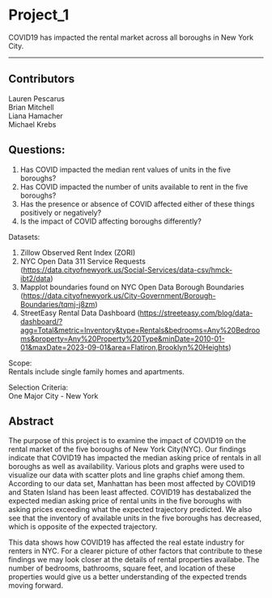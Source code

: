  # Project_1

COVID19 has impacted the rental market across all boroughs in New York City.  
_____
## Contributors
Lauren Pescarus  
Brian Mitchell  
Liana Hamacher  
Michael Krebs  


## Questions:
1. Has COVID impacted the median rent values of units in the five boroughs?  
2. Has COVID impacted the number of units available to rent in the five boroughs?  
3. Has the presence or absence of COVID affected either of these things positively or negatively?  
4. Is the impact of COVID affecting boroughs differently?  


Datasets:
1. Zillow Observed Rent Index (ZORI)  
2. NYC Open Data 311 Service Requests (https://data.cityofnewyork.us/Social-Services/data-csv/hmck-ibt2/data)  
3. Mapplot boundaries found on NYC Open Data Borough Boundaries (https://data.cityofnewyork.us/City-Government/Borough-Boundaries/tqmj-j8zm)
4. StreetEasy Rental Data Dashboard (https://streeteasy.com/blog/data-dashboard/?agg=Total&metric=Inventory&type=Rentals&bedrooms=Any%20Bedrooms&property=Any%20Property%20Type&minDate=2010-01-01&maxDate=2023-09-01&area=Flatiron,Brooklyn%20Heights)   


Scope:  
Rentals include single family homes and apartments. 


Selection Criteria:  
One Major City - New York  


## Abstract  

The purpose of this project is to examine the impact of COVID19 on the rental market of the five boroughs of New York City(NYC). Our findings indicate that COVID19 has impacted the median asking price of rentals in all boroughs as well as availability. Various plots and graphs were used to visualize our data with scatter plots and line graphs chief among them. According to our data set, Manhattan has been most affected by COVID19 and Staten Island has been least affected. COVID19 has destabalized the expected median asking price of rental units in the five boroughs with asking prices exceeding what the expected trajectory predicted. We also see that the inventory of available units in the five boroughs has decreased, which is opposite of the expected trajectory.  

This data shows how COVID19 has affected the real estate industry for renters in NYC. For a clearer picture of other factors that contribute to these findings we may look closer at the details of rental properties availabe. The number of bedrooms, bathrooms, square feet, and location of these properties would give us a better understanding of the expected trends moving forward.
